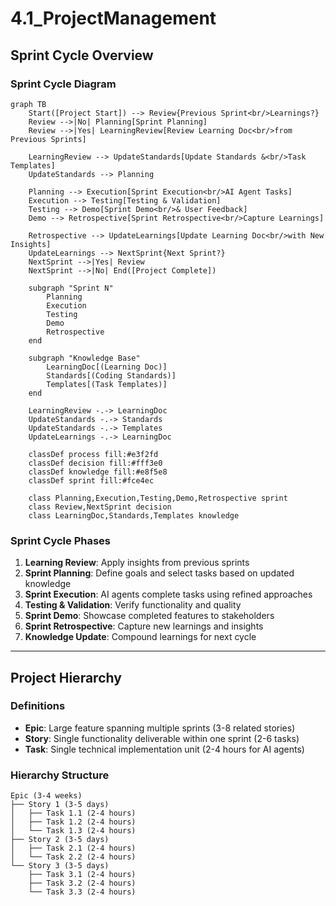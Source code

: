 # 4.1_ProjectManagement

## Sprint Cycle Overview

### Sprint Cycle Diagram

```mermaid
graph TB
    Start([Project Start]) --> Review{Previous Sprint<br/>Learnings?}
    Review -->|No| Planning[Sprint Planning]
    Review -->|Yes| LearningReview[Review Learning Doc<br/>from Previous Sprints]

    LearningReview --> UpdateStandards[Update Standards &<br/>Task Templates]
    UpdateStandards --> Planning

    Planning --> Execution[Sprint Execution<br/>AI Agent Tasks]
    Execution --> Testing[Testing & Validation]
    Testing --> Demo[Sprint Demo<br/>& User Feedback]
    Demo --> Retrospective[Sprint Retrospective<br/>Capture Learnings]

    Retrospective --> UpdateLearnings[Update Learning Doc<br/>with New Insights]
    UpdateLearnings --> NextSprint{Next Sprint?}
    NextSprint -->|Yes| Review
    NextSprint -->|No| End([Project Complete])

    subgraph "Sprint N"
        Planning
        Execution
        Testing
        Demo
        Retrospective
    end

    subgraph "Knowledge Base"
        LearningDoc[(Learning Doc)]
        Standards[(Coding Standards)]
        Templates[(Task Templates)]
    end

    LearningReview -.-> LearningDoc
    UpdateStandards -.-> Standards
    UpdateStandards -.-> Templates
    UpdateLearnings -.-> LearningDoc

    classDef process fill:#e3f2fd
    classDef decision fill:#fff3e0
    classDef knowledge fill:#e8f5e8
    classDef sprint fill:#fce4ec

    class Planning,Execution,Testing,Demo,Retrospective sprint
    class Review,NextSprint decision
    class LearningDoc,Standards,Templates knowledge
```

### Sprint Cycle Phases

1. **Learning Review**: Apply insights from previous sprints
2. **Sprint Planning**: Define goals and select tasks based on updated knowledge
3. **Sprint Execution**: AI agents complete tasks using refined approaches
4. **Testing & Validation**: Verify functionality and quality
5. **Sprint Demo**: Showcase completed features to stakeholders
6. **Sprint Retrospective**: Capture new learnings and insights
7. **Knowledge Update**: Compound learnings for next cycle

---

## Project Hierarchy

### Definitions

- **Epic**: Large feature spanning multiple sprints (3-8 related stories)
- **Story**: Single functionality deliverable within one sprint (2-6 tasks)
- **Task**: Single technical implementation unit (2-4 hours for AI agents)

### Hierarchy Structure

```
Epic (3-4 weeks)
├── Story 1 (3-5 days)
│   ├── Task 1.1 (2-4 hours)
│   ├── Task 1.2 (2-4 hours)
│   └── Task 1.3 (2-4 hours)
├── Story 2 (3-5 days)
│   ├── Task 2.1 (2-4 hours)
│   └── Task 2.2 (2-4 hours)
└── Story 3 (3-5 days)
    ├── Task 3.1 (2-4 hours)
    ├── Task 3.2 (2-4 hours)
    └── Task 3.3 (2-4 hours)
```
